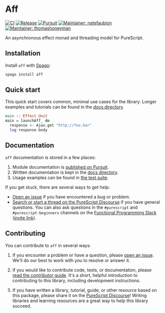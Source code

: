 # Aff

[![CI](https://github.com/purescript-contrib/purescript-aff/workflows/CI/badge.svg?branch=main)](https://github.com/purescript-contrib/purescript-aff/actions?query=workflow%3ACI+branch%3Amain)
[![Release](https://img.shields.io/github/release/purescript-contrib/purescript-aff.svg)](https://github.com/purescript-contrib/purescript-aff/releases)
[![Pursuit](https://pursuit.purescript.org/packages/purescript-aff/badge)](https://pursuit.purescript.org/packages/purescript-aff)
[![Maintainer: natefaubion](https://img.shields.io/badge/maintainer-natefaubion-teal.svg)](https://github.com/natefaubion)
[![Maintainer: thomashoneyman](https://img.shields.io/badge/maintainer-thomashoneyman-teal.svg)](https://github.com/thomashoneyman)

An asynchronous effect monad and threading model for PureScript.

## Installation

Install `aff` with [Spago](https://github.com/purescript/spago):

```sh
spago install aff
```

## Quick start

This quick start covers common, minimal use cases for the library. Longer examples and tutorials can be found in the [docs directory](./docs).

```purescript
main :: Effect Unit
main = launchAff_ do
  response <- Ajax.get "http://foo.bar"
  log response.body
```

## Documentation

`aff` documentation is stored in a few places:

1. Module documentation is [published on Pursuit](https://pursuit.purescript.org/packages/purescript-aff).
2. Written documentation is kept in the [docs directory](./docs).
3. Usage examples can be found in [the test suite](./test).

If you get stuck, there are several ways to get help:

- [Open an issue](https://github.com/purescript-contrib/purescript-aff/issues) if you have encountered a bug or problem.
- [Search or start a thread on the PureScript Discourse](https://discourse.purescript.org) if you have general questions. You can also ask questions in the `#purescript` and `#purescript-beginners` channels on the [Functional Programming Slack](https://functionalprogramming.slack.com) ([invite link](https://fpchat-invite.herokuapp.com/)).

## Contributing

You can contribute to `aff` in several ways:

1. If you encounter a problem or have a question, please [open an issue](https://github.com/purescript-contrib/purescript-aff/issues). We'll do our best to work with you to resolve or answer it.

2. If you would like to contribute code, tests, or documentation, please [read the contributor guide](./CONTRIBUTING.md). It's a short, helpful introduction to contributing to this library, including development instructions.

3. If you have written a library, tutorial, guide, or other resource based on this package, please share it on the [PureScript Discourse](https://discourse.purescript.org)! Writing libraries and learning resources are a great way to help this library succeed.
